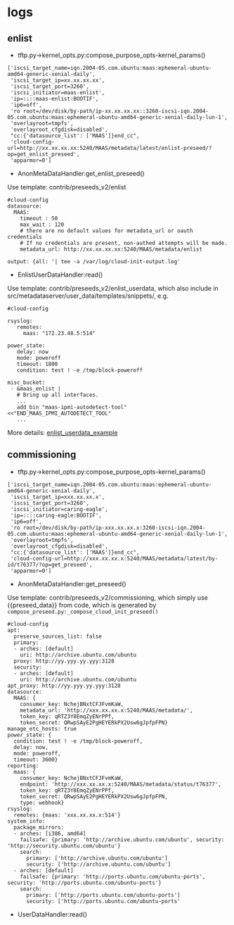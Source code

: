 # logs

## enlist
* tftp.py->kernel_opts.py:compose_purpose_opts-kernel_params()
```
['iscsi_target_name=iqn.2004-05.com.ubuntu:maas:ephemeral-ubuntu-amd64-generic-xenial-daily', 
 'iscsi_target_ip=xx.xx.xx.xx', 
 'iscsi_target_port=3260', 
 'iscsi_initiator=maas-enlist', 
 'ip=::::maas-enlist:BOOTIF', 
 'ip6=off', 
 'ro root=/dev/disk/by-path/ip-xx.xx.xx.xx::3260-iscsi-iqn.2004-05.com.ubuntu:maas:ephemeral-ubuntu-amd64-generic-xenial-daily-lun-1', 
 'overlayroot=tmpfs', 
 'overlayroot_cfgdisk=disabled', 
 "cc:{'datasource_list': ['MAAS']}end_cc", 
 'cloud-config-url=http://xx.xx.xx.xx:5240/MAAS/metadata/latest/enlist-preseed/?op=get_enlist_preseed', 
 'apparmor=0']
```
* AnonMetaDataHandler:get_enlist_preseed()

Use template: contrib/preseeds_v2/enlist
```
#cloud-config
datasource:
  MAAS:
    timeout : 50
    max_wait : 120
    # there are no default values for metadata_url or oauth credentials
    # If no credentials are present, non-authed attempts will be made.
    metadata_url: http://xx.xx.xx.xx:5240/MAAS/metadata/enlist

output: {all: '| tee -a /var/log/cloud-init-output.log'
```
* EnlistUserDataHandler:read()

Use template: contrib/preseeds_v2/enlist_userdata, which also include in src/metadataserver/user_data/templates/snippets/, e.g.
```
#cloud-config

rsyslog:
   remotes:
     maas: "172.23.48.5:514"

power_state:
   delay: now
   mode: poweroff
   timeout: 1800
   condition: test ! -e /tmp/block-poweroff

misc_bucket:
 - &maas_enlist |
   # Bring up all interfaces. 
   ...
   add_bin "maas-ipmi-autodetect-tool" <<"END_MAAS_IPMI_AUTODETECT_TOOL"
   ...
```
More details: [enlist_userdata_example](https://github.com/romans1212notes/eng-notes/blob/master/maas/enlist_userdata_example)

## commissioning
* tftp.py->kernel_opts.py:compose_purpose_opts-kernel_params()
```
['iscsi_target_name=iqn.2004-05.com.ubuntu:maas:ephemeral-ubuntu-amd64-generic-xenial-daily', 
 'iscsi_target_ip=xxx.xx.xx.x', 
 'iscsi_target_port=3260', 
 'iscsi_initiator=caring-eagle', 
 'ip=::::caring-eagle:BOOTIF', 
 'ip6=off', 
 'ro root=/dev/disk/by-path/ip-xxx.xx.xx.x:3260-iscsi-iqn.2004-05.com.ubuntu:maas:ephemeral-ubuntu-amd64-generic-xenial-daily-lun-1', 
 'overlayroot=tmpfs', 
 'overlayroot_cfgdisk=disabled', 
 "cc:{'datasource_list': ['MAAS']}end_cc", 
 'cloud-config-url=http://xxx.xx.xx.x:5240/MAAS/metadata/latest/by-id/t76377/?op=get_preseed', 
 'apparmor=0']
```
* AnonMetaDataHandler:get_preseed()

Use template: contrib/preseeds_v2/commissioning, which simply use {{preseed_data}} from code, which is generated by ```compose_preseed.py:_compose_cloud_init_preseed()```
```
#cloud-config
apt:
  preserve_sources_list: false
  primary:
  - arches: [default]
    uri: http://archive.ubuntu.com/ubuntu
  proxy: http://yy.yyy.yy.yyy:3128
  security:
  - arches: [default]
    uri: http://archive.ubuntu.com/ubuntu
apt_proxy: http://yy.yyy.yy.yyy:3128
datasource:
  MAAS: {
    consumer_key: NchejBNxtCFJFvmKaW,
    metadata_url: 'http://xxx.xx.xx.x:5240/MAAS/metadata/',
    token_key: qRTZ3Y8EmqZyENrPPf,
    token_secret: QRwpSAyE2PgHEYERkPX2Usw6gJpfpFPN}
manage_etc_hosts: true
power_state: {
  condition: test ! -e /tmp/block-poweroff,
  delay: now,
  mode: poweroff,
  timeout: 3600}
reporting:
  maas: {
    consumer_key: NchejBNxtCFJFvmKaW,
    endpoint: 'http://xxx.xx.xx.x:5240/MAAS/metadata/status/t76377',
    token_key: qRTZ3Y8EmqZyENrPPf,
    token_secret: QRwpSAyE2PgHEYERkPX2Usw6gJpfpFPN,
    type: webhook}
rsyslog:
  remotes: {maas: 'xxx.xx.xx.x:514'}
system_info:
  package_mirrors:
  - arches: [i386, amd64]
    failsafe: {primary: 'http://archive.ubuntu.com/ubuntu', security: 'http://security.ubuntu.com/ubuntu'}
    search:
      primary: ['http://archive.ubuntu.com/ubuntu']
      security: ['http://archive.ubuntu.com/ubuntu']
  - arches: [default]
    failsafe: {primary: 'http://ports.ubuntu.com/ubuntu-ports', security: 'http://ports.ubuntu.com/ubuntu-ports'}
    search:
      primary: ['http://ports.ubuntu.com/ubuntu-ports']
      security: ['http://ports.ubuntu.com/ubuntu-ports'
```
* UserDataHandler:read()
